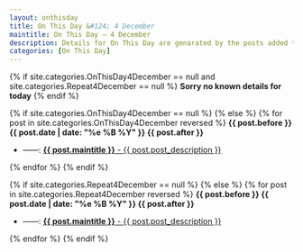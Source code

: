 ```yaml
---
layout: onthisday
title: On This Day &#124; 4 December
maintitle: On This Day — 4 December
description: Details for On This Day are genarated by the posts added to the website so the content is subject to changes/updates over time.
categories: [On This Day]
---
```


{% if site.categories.OnThisDay4December == null and site.categories.Repeat4December == null %}
<strong>Sorry no known details for today</strong>
{% endif %}

{% if site.categories.OnThisDay4December == null %}
{% else %}
{% for post in site.categories.OnThisDay4December reversed %}
<strong>{{ post.before }} {{ post.date | date: "%e %B %Y" }} {{ post.after }}</strong>
<ul>
<li> ——: <a href="{{ post.url }}"><strong>{{ post.maintitle }}</strong> - {{ post.post_description }}</a></li>
</ul>
{% endfor %}
{% endif %}

{% if site.categories.Repeat4December == null %}
{% else %}
{% for post in site.categories.Repeat4December reversed %}
<strong>{{ post.before }} {{ post.date | date: "%e %B %Y" }} {{ post.after }}</strong>
<ul>
<li> ——: <a href="{{ post.url }}"><strong>{{ post.maintitle }}</strong> - {{ post.post_description }}</a></li>
</ul>
{% endfor %}
{% endif %}
